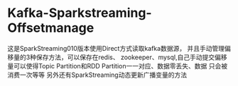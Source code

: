 # Kafka-Sparkstreaming-Offsetmanage
这是SparkStreaming010版本使用Direct方式读取kafka数据源， 并且手动管理偏移量的3种保存方法，可以保存在redis、 zookeeper、mysql,自己手动提交偏移量可以使得Topic Partition和RDD Partition一一对应、数据零丢失、数据 只会被消费一次等等
另外还有SparkStreaming动态更新广播变量的方法

